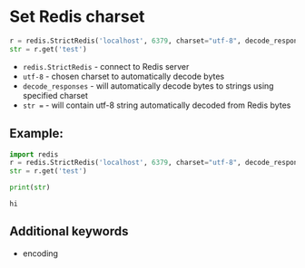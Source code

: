# Set Redis charset

```python
r = redis.StrictRedis('localhost', 6379, charset="utf-8", decode_responses=True)
str = r.get('test')
```

- `redis.StrictRedis` - connect to Redis server
- `utf-8` - chosen charset to automatically decode bytes
- `decode_responses` - will automatically decode bytes to strings using specified charset
- `str =` - will contain utf-8 string automatically decoded from Redis bytes

## Example: 
```python
import redis
r = redis.StrictRedis('localhost', 6379, charset="utf-8", decode_responses=True)
str = r.get('test')

print(str)
```
```
hi

```

## Additional keywords
- encoding

